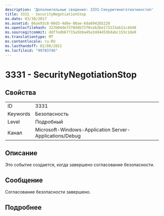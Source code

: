 ```yaml
---
description: 'Дополнительные сведения: 3331-Секуритинеготиатионстоп'
title: 3331 - SecurityNegotiationStop
ms.date: 03/30/2017
ms.assetid: 66ae93c8-00d3-4d6e-88ae-6da694285220
ms.openlocfilehash: 322b04de7378ddb72f0ceb2be173133ab11c4448
ms.sourcegitcommit: ddf7edb67715a5b9a45e3dd44536dabc153c1de0
ms.translationtype: MT
ms.contentlocale: ru-RU
ms.lasthandoff: 02/06/2021
ms.locfileid: "99783746"
---
```

# <a name="3331---securitynegotiationstop"></a>3331 - SecurityNegotiationStop

## <a name="properties"></a>Свойства  
  
|||  
|-|-|  
|ID|3331|  
|Keywords|Безопасность|  
|Level|Подробный|  
|Канал|Microsoft-Windows-Application Server-Applications/Debug|  
  
## <a name="description"></a>Описание  

 Это событие создается, когда завершено согласование безопасности.  
  
## <a name="message"></a>Сообщение  

 Согласование безопасности завершено.  
  
## <a name="details"></a>Подробнее
